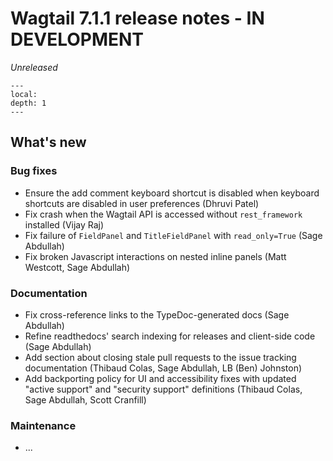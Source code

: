 # Wagtail 7.1.1 release notes - IN DEVELOPMENT

_Unreleased_

```{contents}
---
local:
depth: 1
---
```

## What's new

### Bug fixes

 * Ensure the add comment keyboard shortcut is disabled when keyboard shortcuts are disabled in user preferences (Dhruvi Patel)
 * Fix crash when the Wagtail API is accessed without `rest_framework` installed (Vijay Raj)
 * Fix failure of `FieldPanel` and `TitleFieldPanel` with `read_only=True` (Sage Abdullah)
 * Fix broken Javascript interactions on nested inline panels (Matt Westcott, Sage Abdullah)

### Documentation

 * Fix cross-reference links to the TypeDoc-generated docs (Sage Abdullah)
 * Refine readthedocs' search indexing for releases and client-side code (Sage Abdullah)
 * Add section about closing stale pull requests to the issue tracking documentation (Thibaud Colas, Sage Abdullah, LB (Ben) Johnston)
 * Add backporting policy for UI and accessibility fixes with updated "active support" and "security support" definitions (Thibaud Colas, Sage Abdullah, Scott Cranfill)

### Maintenance

 * ...
